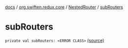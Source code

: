 [docs](../../index.md) / [org.swiften.redux.core](../index.md) / [NestedRouter](index.md) / [subRouters](./sub-routers.md)

# subRouters

`private val subRouters: <ERROR CLASS>` [(source)](https://github.com/protoman92/KotlinRedux/tree/master/common/common-core/src/main/kotlin/org/swiften/redux/core/NestedRouter.kt#L61)